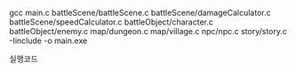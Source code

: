 gcc main.c battleScene/battleScene.c battleScene/damageCalculator.c battleScene/speedCalculator.c battleObject/character.c battleObject/enemy.c map/dungeon.c map/village.c npc/npc.c story/story.c -Iinclude -o main.exe

실행코드